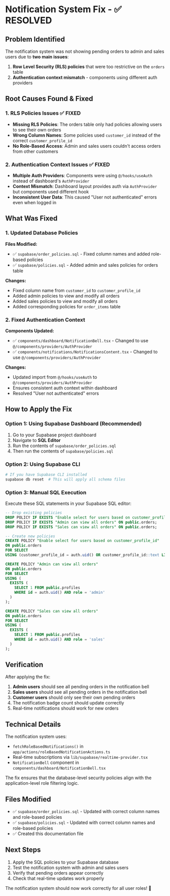 # Notification System Fix - ✅ RESOLVED

## Problem Identified

The notification system was not showing pending orders to admin and sales users due to **two main issues**:

1. **Row Level Security (RLS) policies** that were too restrictive on the `orders` table
2. **Authentication context mismatch** - components using different auth providers

## Root Causes Found & Fixed

### 1. RLS Policies Issues ✅ FIXED
- **Missing RLS Policies**: The orders table only had policies allowing users to see their own orders
- **Wrong Column Names**: Some policies used `customer_id` instead of the correct `customer_profile_id`
- **No Role-Based Access**: Admin and sales users couldn't access orders from other customers

### 2. Authentication Context Issues ✅ FIXED
- **Multiple Auth Providers**: Components were using `@/hooks/useAuth` instead of dashboard's `AuthProvider`
- **Context Mismatch**: Dashboard layout provides auth via `AuthProvider` but components used different hook
- **Inconsistent User Data**: This caused "User not authenticated" errors even when logged in

## What Was Fixed

### 1. Updated Database Policies
**Files Modified:**
- ✅ `supabase/order_policies.sql` - Fixed column names and added role-based policies
- ✅ `supabase/policies.sql` - Added admin and sales policies for orders table

**Changes:**
- Fixed column name from `customer_id` to `customer_profile_id`
- Added admin policies to view and modify all orders
- Added sales policies to view and modify all orders
- Added corresponding policies for `order_items` table

### 2. Fixed Authentication Context
**Components Updated:**
- ✅ `components/dashboard/NotificationBell.tsx` - Changed to use `@/components/providers/AuthProvider`
- ✅ `components/notifications/NotificationsContent.tsx` - Changed to use `@/components/providers/AuthProvider`

**Changes:**
- Updated import from `@/hooks/useAuth` to `@/components/providers/AuthProvider`
- Ensures consistent auth context within dashboard
- Resolved "User not authenticated" errors

## How to Apply the Fix

### Option 1: Using Supabase Dashboard (Recommended)
1. Go to your Supabase project dashboard
2. Navigate to **SQL Editor**
3. Run the contents of `supabase/order_policies.sql`
4. Then run the contents of `supabase/policies.sql`

### Option 2: Using Supabase CLI
```bash
# If you have Supabase CLI installed
supabase db reset  # This will apply all schema files
```

### Option 3: Manual SQL Execution
Execute these SQL statements in your Supabase SQL editor:

```sql
-- Drop existing policies
DROP POLICY IF EXISTS "Enable select for users based on customer_profile_id" ON public.orders;
DROP POLICY IF EXISTS "Admin can view all orders" ON public.orders;
DROP POLICY IF EXISTS "Sales can view all orders" ON public.orders;

-- Create new policies
CREATE POLICY "Enable select for users based on customer_profile_id"
ON public.orders
FOR SELECT
USING (customer_profile_id = auth.uid() OR customer_profile_id::text LIKE 'guest%');

CREATE POLICY "Admin can view all orders"
ON public.orders
FOR SELECT
USING (
  EXISTS (
    SELECT 1 FROM public.profiles 
    WHERE id = auth.uid() AND role = 'admin'
  )
);

CREATE POLICY "Sales can view all orders"
ON public.orders
FOR SELECT
USING (
  EXISTS (
    SELECT 1 FROM public.profiles 
    WHERE id = auth.uid() AND role = 'sales'
  )
);
```

## Verification

After applying the fix:

1. **Admin users** should see all pending orders in the notification bell
2. **Sales users** should see all pending orders in the notification bell  
3. **Customer users** should only see their own pending orders
4. The notification badge count should update correctly
5. Real-time notifications should work for new orders

## Technical Details

The notification system uses:
- `fetchRoleBasedNotifications()` in `app/actions/roleBasedNotificationActions.ts`
- Real-time subscriptions via `lib/supabase/realtime-provider.tsx`
- `NotificationBell` component in `components/dashboard/NotificationBell.tsx`

The fix ensures that the database-level security policies align with the application-level role filtering logic.

## Files Modified

- ✅ `supabase/order_policies.sql` - Updated with correct column names and role-based policies
- ✅ `supabase/policies.sql` - Updated with correct column names and role-based policies
- ✅ Created this documentation file

## Next Steps

1. Apply the SQL policies to your Supabase database
2. Test the notification system with admin and sales users
3. Verify that pending orders appear correctly
4. Check that real-time updates work properly

The notification system should now work correctly for all user roles! 🎉